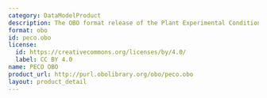 ```yaml
---
category: DataModelProduct
description: The OBO format release of the Plant Experimental Conditions Ontology.
format: obo
id: peco.obo
license:
  id: https://creativecommons.org/licenses/by/4.0/
  label: CC BY 4.0
name: PECO OBO
product_url: http://purl.obolibrary.org/obo/peco.obo
layout: product_detail
---
```


